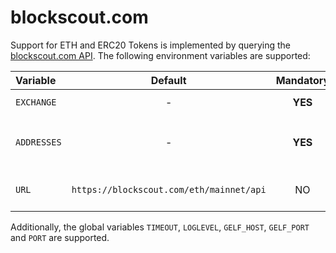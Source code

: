 # blockscout.com

Support for ETH and ERC20 Tokens is implemented by querying the [blockscout.com API](https://blockscout.com/eth/mainnet/api_docs). The following environment variables are supported:

| **Variable**             | **Default**                                  | **Mandatory** | **Description**  |
|:-------------------------|:--------------------------------------------:|:-------------:|:-----------------|
| `EXCHANGE`               | -                                            | **YES**       | Set this to `blockscout` |
| `ADDRESSES`              | -                                            | **YES**       | A comma separated list of ETH addresses |
| `URL`                    | `https://blockscout.com/eth/mainnet/api`     | NO            | The base URL to query |

Additionally, the global variables `TIMEOUT`, `LOGLEVEL`, `GELF_HOST`, `GELF_PORT` and `PORT` are supported.
